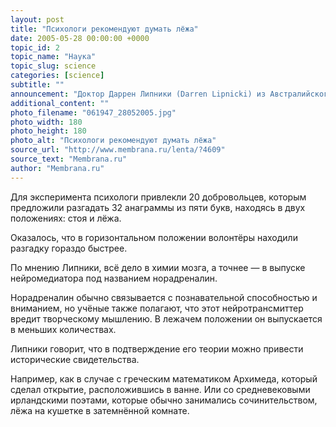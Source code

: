 ```yaml
---
layout: post
title: "Психологи рекомендуют думать лёжа"
date: 2005-05-28 00:00:00 +0000
topic_id: 2
topic_name: "Наука"
topic_slug: science
categories: [science]
subtitle: ""
announcement: "Доктор Даррен Липники (Darren Lipnicki) из Австралийского национального университета (Australian National University — ANU) обнаружил, что люди с большей лёгкостью решают задачки лёжа, а не сидя или стоя."
additional_content: ""
photo_filename: "061947_28052005.jpg"
photo_width: 180
photo_height: 180
photo_alt: "Психологи рекомендуют думать лёжа"
source_url: "http://www.membrana.ru/lenta/?4609"
source_text: "Membrana.ru"
author: "Membrana.ru"
---
```

Для эксперимента психологи привлекли 20 добровольцев, которым предложили разгадать 32 анаграммы из пяти букв, находясь в двух положениях: стоя и лёжа.

Оказалось, что в горизонтальном положении волонтёры находили разгадку гораздо быстрее.

По мнению Липники, всё дело в химии мозга, а точнее — в выпуске нейромедиатора под названием норадреналин.

Норадреналин обычно связывается с познавательной способностью и вниманием, но учёные также полагают, что этот нейротрансмиттер вредит творческому мышлению. В лежачем положении он выпускается в меньших количествах.

Липники говорит, что в подтверждение его теории можно привести исторические свидетельства.

Например, как в случае с греческим математиком Архимеда, который сделал открытие, расположившись в ванне. Или со средневековыми ирландскими поэтами, которые обычно занимались сочинительством, лёжа на кушетке в затемнённой комнате.
